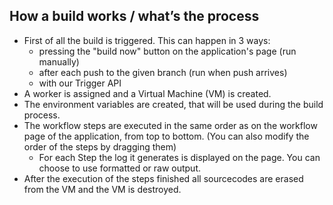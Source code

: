 ## How a build works / what’s the process

- First of all the build is triggered. This can happen in 3 ways:
	- pressing the "build now" button on the application's page (run manually)
	- after each push to the given branch (run when push arrives)
	- with our Trigger API
- A worker is assigned and a Virtual Machine (VM) is created.
- The environment variables are created, that will be used during the build process.
- The workflow steps are executed in the same order as on the workflow page of the application, from top to bottom. (You can also modify the order of the steps by dragging them)
	- For each Step the log it generates is displayed on the page. You can choose to use formatted or raw output.
- After the execution of the steps finished all sourcecodes are erased from the VM and the VM is destroyed.
